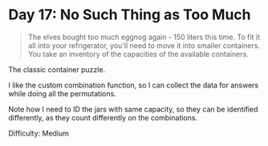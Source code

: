 # Day 17: No Such Thing as Too Much

> The elves bought too much eggnog again - 150 liters this time. 
> To fit it all into your refrigerator, you'll need to move it into smaller containers. 
> You take an inventory of the capacities of the available containers.

The classic container puzzle.

I like the custom combination function, so I can collect the data for answers while doing all the 
permutations.

Note how I need to ID the jars with same capacity, so they can be identified differently, as they count
differently on the combinations.

Difficulty: Medium 